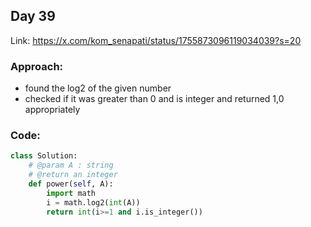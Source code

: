 ## Day 39

Link: https://x.com/kom_senapati/status/1755873096119034039?s=20

### Approach:

- found the log2 of the given number
- checked if it was greater than 0 and is integer and returned 1,0 appropriately

### Code:

```py
class Solution:
	# @param A : string
	# @return an integer
	def power(self, A):
        import math
        i = math.log2(int(A))
        return int(i>=1 and i.is_integer())
```
